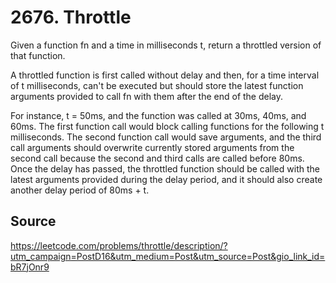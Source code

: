 # 2676. Throttle

Given a function fn and a time in milliseconds t, return a throttled version of that function.

A throttled function is first called without delay and then, for a time interval of t milliseconds, can't be executed but should store the latest function arguments provided to call fn with them after the end of the delay.

For instance, t = 50ms, and the function was called at 30ms, 40ms, and 60ms. The first function call would block calling functions for the following t milliseconds. The second function call would save arguments, and the third call arguments should overwrite currently stored arguments from the second call because the second and third calls are called before 80ms. Once the delay has passed, the throttled function should be called with the latest arguments provided during the delay period, and it should also create another delay period of 80ms + t.

## Source

<https://leetcode.com/problems/throttle/description/?utm_campaign=PostD16&utm_medium=Post&utm_source=Post&gio_link_id=bR7jOnr9>
